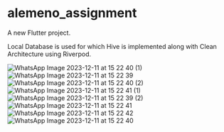 # alemeno_assignment

A new Flutter project.

Local Database is used for which Hive is implemented along with Clean Architecture using Riverpod.

![WhatsApp Image 2023-12-11 at 15 22 40 (1)](https://github.com/SatwikMohan/alemeno_assignment/assets/101632079/c427f159-a2fe-4d51-a296-6b2651c42c6c)
![WhatsApp Image 2023-12-11 at 15 22 39](https://github.com/SatwikMohan/alemeno_assignment/assets/101632079/c1b2aad5-d5e1-47a7-b2b0-7abf5a39c27b)
![WhatsApp Image 2023-12-11 at 15 22 40 (2)](https://github.com/SatwikMohan/alemeno_assignment/assets/101632079/88c0bdf8-5775-4e46-a394-30983d7db8e4)
![WhatsApp Image 2023-12-11 at 15 22 41 (1)](https://github.com/SatwikMohan/alemeno_assignment/assets/101632079/46a23795-3de9-4ff9-b67d-95cb304c1e1f)
![WhatsApp Image 2023-12-11 at 15 22 39 (2)](https://github.com/SatwikMohan/alemeno_assignment/assets/101632079/600e8526-c647-40a5-9192-ec1d973dcc97)
![WhatsApp Image 2023-12-11 at 15 22 41](https://github.com/SatwikMohan/alemeno_assignment/assets/101632079/61f41388-75eb-47dd-b377-cc7f0072c3b0)
![WhatsApp Image 2023-12-11 at 15 22 42](https://github.com/SatwikMohan/alemeno_assignment/assets/101632079/11f2a061-b95c-44e9-9a03-c255c4a5ad0f)
![WhatsApp Image 2023-12-11 at 15 22 40](https://github.com/SatwikMohan/alemeno_assignment/assets/101632079/5b4b3178-7bb4-4ede-85eb-593b680dc3af)







